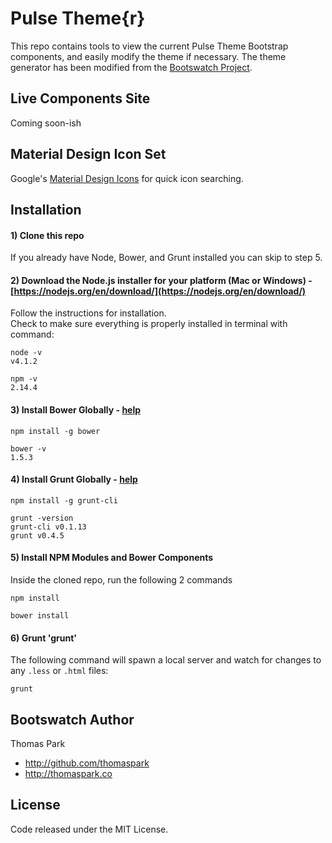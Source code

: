 # Pulse Theme{r}

This repo contains tools to view the current Pulse Theme Bootstrap components, and easily modify the theme if necessary. The theme generator has been modified from the [Bootswatch Project](https://github.com/thomaspark/bootswatch/).

Live Components Site
-----
Coming soon-ish

Material Design Icon Set
-----
Google's [Material Design Icons](https://www.google.com/design/icons/) for quick icon searching.

Installation
-----

#### 1)  Clone this repo

If you already have Node, Bower, and Grunt installed you can skip to step 5.

#### 2)  Download the Node.js installer for your platform (Mac or Windows) - [https://nodejs.org/en/download/](https://nodejs.org/en/download/)

Follow the instructions for installation.  
Check to make sure everything is properly installed in terminal with command:

```
node -v  
v4.1.2 
```  
```
npm -v  
2.14.4
```

#### 3)  Install Bower Globally - [help](http://bower.io)

```
npm install -g bower  
```  
```
bower -v  
1.5.3
```

#### 4)  Install Grunt Globally - [help](http://gruntjs.com/getting-started)

```
npm install -g grunt-cli  
```  
```
grunt -version
grunt-cli v0.1.13
grunt v0.4.5
```

#### 5)  Install NPM Modules and Bower Components

Inside the cloned repo, run the following 2 commands

```
npm install
```
```
bower install
```

#### 6)  Grunt 'grunt'

The following command will spawn a local server and watch for changes to any `.less` or `.html` files:
```
grunt
```

Bootswatch Author
------
Thomas Park

+ http://github.com/thomaspark
+ http://thomaspark.co


License
----

Code released under the MIT License.
